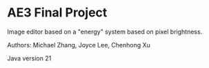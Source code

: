 # AE3 Final Project

Image editor based on a "energy" system based on pixel brightness.

Authors: Michael Zhang, Joyce Lee, Chenhong Xu

Java version 21
